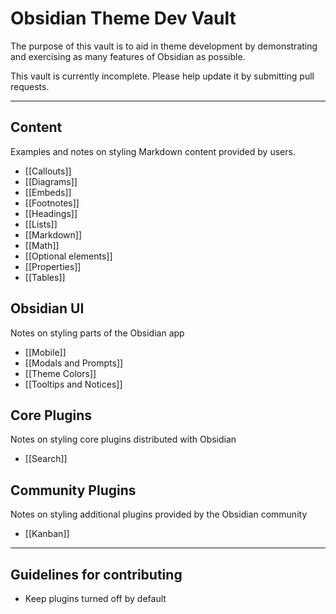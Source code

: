 # Obsidian Theme Dev Vault

The purpose of this vault is to aid in theme development by demonstrating and exercising as many features of Obsidian as possible.

This vault is currently incomplete. Please help update it by submitting pull requests.

- - -
## Content
Examples and notes on styling Markdown content provided by users.
- [[Callouts]]
- [[Diagrams]]
- [[Embeds]]
- [[Footnotes]]
- [[Headings]]
- [[Lists]]
- [[Markdown]]
- [[Math]]
- [[Optional elements]]
- [[Properties]]
- [[Tables]]
## Obsidian UI
Notes on styling parts of the Obsidian app
- [[Mobile]]
- [[Modals and Prompts]]
- [[Theme Colors]]
- [[Tooltips and Notices]]
## Core Plugins
Notes on styling core plugins distributed with Obsidian
- [[Search]]
## Community Plugins
Notes on styling additional plugins provided by the Obsidian community
- [[Kanban]]

- - -
## Guidelines for contributing
- Keep plugins turned off by default
